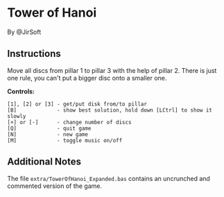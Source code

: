# Tower of Hanoi

By @JirSoft

## Instructions

Move all discs from pillar 1 to pillar 3 with the help of pillar 2. There is just one rule, you can't put a bigger disc onto a smaller one.

**Controls:**

    [1], [2] or [3] - get/put disk from/to pillar  
    [B]             - show best solution, hold down [LCtrl] to show it slowly  
    [+] or [-]      - change number of discs  
    [Q]             - quit game  
    [N]             - new game  
    [M]             - toggle music on/off

## Additional Notes

The file `extra/TowerOfHanoi_Expanded.bas` contains an uncrunched and commented version of the game.
